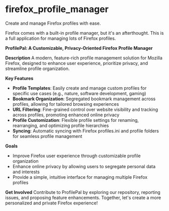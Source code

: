 # firefox_profile_manager

Create and manage Firefox profiles with ease.

Firefox comes with a built-in profile manager, but it's an afterthought. This is a full application for managing lots of Firefox profiles.

**ProfilePal: A Customizable, Privacy-Oriented Firefox Profile Manager**

**Description**
A modern, feature-rich profile management solution for Mozilla Firefox, designed to enhance user experience, prioritize privacy, and streamline profile organization.

**Key Features**

* **Profile Templates**: Easily create and manage custom profiles for specific use cases (e.g., nature, software development, gaming)
* **Bookmark Organization**: Segregated bookmark management across profiles, allowing for tailored browsing experiences
* **URL Filtering**: Fine-grained control over website visibility and tracking across profiles, promoting enhanced online privacy
* **Profile Customization**: Flexible profile settings for renaming, rearranging, and optimizing profile hierarchies
* **Syncing**: Automatic syncing with Firefox profiles.ini and profile folders for seamless profile management

**Goals**

* Improve Firefox user experience through customizable profile organization
* Enhance online privacy by allowing users to segregate personal data and interests
* Provide a simple, intuitive interface for managing multiple Firefox profiles

**Get Involved**
Contribute to ProfilePal by exploring our repository, reporting issues, and proposing feature enhancements. Together, let's create a more personalized and private Firefox experience!
